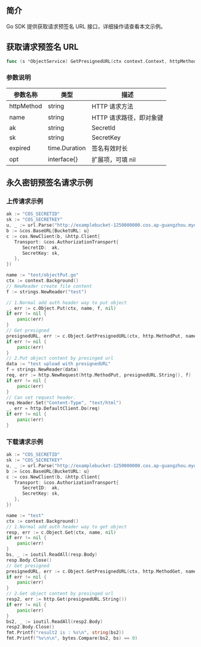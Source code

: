 ## 简介
Go SDK 提供获取请求预签名 URL 接口，详细操作请查看本文示例。



## 获取请求预签名 URL 

```go
func (s *ObjectService) GetPresignedURL(ctx context.Context, httpMethod, name, ak, sk string, expired time.Duration, opt interface{}) (*url.URL, error)
```

### 参数说明
| 参数名称           | 类型                         | 描述                            |
| ------------------ | ---------------------------- | ------------------------------- |
| httpMethod            | string                   | HTTP 请求方法                        |
| name | string           | HTTP 请求路径，即对象键                 |
| ak             | string                       | SecretId                    |
| sk               | string                       | SecretKey         |
| expired            | time.Duration | 签名有效时长             |
| opt    | interface{} | 扩展项，可填 nil |

## 永久密钥预签名请求示例

### 上传请求示例

```go
ak := "COS_SECRETID"
sk := "COS_SECRETKEY"
u, _ := url.Parse("http://examplebucket-1250000000.cos.ap-guangzhou.myqcloud.com")
b := &cos.BaseURL{BucketURL: u}
c := cos.NewClient(b, &http.Client{
   Transport: &cos.AuthorizationTransport{
      SecretID:  ak,
      SecretKey: sk,
   },
})

name := "test/objectPut.go"
ctx := context.Background()
// NewReader create file content
f := strings.NewReader("test")

// 1.Normal add auth header way to put object
_, err := c.Object.Put(ctx, name, f, nil)
if err != nil {
	panic(err)
}
// Get presigned
presignedURL, err := c.Object.GetPresignedURL(ctx, http.MethodPut, name, ak, sk, time.Hour, nil)
if err != nil {
	panic(err)
}
// 2.Put object content by presinged url
data := "test upload with presignedURL"
f = strings.NewReader(data)
req, err := http.NewRequest(http.MethodPut, presignedURL.String(), f)
if err != nil {
	panic(err)
}
// Can set request header.
req.Header.Set("Content-Type", "text/html")
_, err = http.DefaultClient.Do(req)
if err != nil {
	panic(err)
}
```

### 下载请求示例

```go
ak := "COS_SECRETID"
sk := "COS_SECRETKEY"
u, _ := url.Parse("http://examplebucket-1250000000.cos.ap-guangzhou.myqcloud.com")
b := &cos.BaseURL{BucketURL: u}
c := cos.NewClient(b, &http.Client{
   Transport: &cos.AuthorizationTransport{
      SecretID:  ak,
      SecretKey: sk,
   },
})

name := "test"
ctx := context.Background()
// 1.Normal add auth header way to get object
resp, err := c.Object.Get(ctx, name, nil)
if err != nil {
	panic(err)
} 
bs, _ := ioutil.ReadAll(resp.Body)
resp.Body.Close()
// Get presigned
presignedURL, err := c.Object.GetPresignedURL(ctx, http.MethodGet, name, ak, sk, time.Hour, nil)
if err != nil {
	panic(err)
} 
// 2.Get object content by presinged url
resp2, err := http.Get(presignedURL.String())
if err != nil {
	panic(err)
}                    
bs2, _ := ioutil.ReadAll(resp2.Body)
resp2.Body.Close()
fmt.Printf("result2 is : %s\n", string(bs2))
fmt.Printf("%v\n\n", bytes.Compare(bs2, bs) == 0)
```
